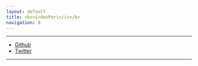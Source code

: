 ```yaml
---
layout: default
title: <b><i>devPeri</i></b>
navigation: 0
---
```


---

- [Github](https://www.github.com/devPeri)
- [Twitter](https://www.twitter.com/p3r1)

---
